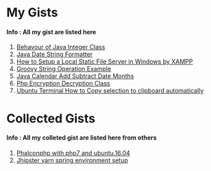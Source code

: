 # My Gists
#### <i class="icon-file"></i> Info : All my gist are listed here
1. [Behavour of Java Integer Class][1]
2. [Java Date String Formatter][2]
3. [How to Setup a Local Static File Server in Windows by XAMPP][3]
4. [Groovy String Operation Example][4]
5. [Java Calendar Add Subtract Date Months][5]
6. [Php Encryption Decryption Class][6]
7. [Ubuntu Terminal How to Copy selection to clipboard automatically][9]




# Collected Gists
#### <i class="icon-file"></i> Info : All my colleted gist are listed here from others
1. [Phalconphp with php7 and ubuntu.16.04][7]
2. [Jhipster yarn spring environment setup][8]






<!-- My Gists Links --> 
[1]: https://gist.github.com/javagrails/fe1b15e96e1a0d0f2419 "Behavour of Java Integer Class"
[2]: https://gist.github.com/javagrails/5e9aadb5eba4a0f1d82a30c404bc0509 "Java Date String Formatter"
[3]: https://gist.github.com/javagrails/9acb42d95b0d49dcb78fe454da59bff6 "How to Setup a Local Static File Server in Windows by XAMPP"
[4]: https://gist.github.com/javagrails/1b7e6e41f893bfb34b68 "Groovy String Operation Example"
[5]: https://gist.github.com/javagrails/7300405 "Java Calendar Add Subtract Date Months"
[6]: https://gist.github.com/javagrails/5668805 "Php Encryption Decryption Class"
[9]: https://gist.github.com/javagrails/b43b649a6319cddfaba15bac50a8a345 "Ubuntu Terminal How to Copy selection to clipboard automatically"



<!-- Collected Gists Links --> 
[7]: https://gist.github.com/Tosyn/fef6437dd3906ff200e471e478eaae95 "Phalconphp with php7 and ubuntu.16.04"
[8]: https://gist.github.com/tojibon/6a67e8fce63e65971be2374fef2e8cfd "Jhipster yarn spring environment setup"



